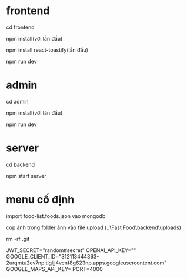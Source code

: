 # frontend

cd frontend

npm install(với lần đầu)

npm install react-toastify(lần đầu)

npm run dev

# admin

cd admin

npm install(với lần đầu)

npm run dev

# server

cd backend

npm start server

# menu cố định

import food-list.foods.json vào mongodb

cop ảnh trong folder ảnh vào file upload (..\\Fast Food\backend\uploads)

rm -rf .git

JWT_SECRET="random#secret"
OPENAI_API_KEY=""
GOOGLE_CLIENT_ID="312113444363-2urqmtu2ev7npltlgljj4vcnf8g623np.apps.googleusercontent.com"
GOOGLE_MAPS_API_KEY=
PORT=4000
